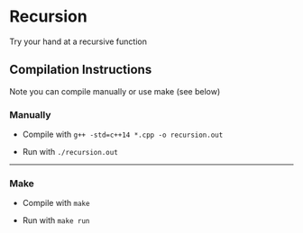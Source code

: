 # Recursion

Try your hand at a recursive function



## Compilation Instructions

Note you can compile manually or use make (see below)

### Manually

+ Compile with `g++ -std=c++14 *.cpp -o recursion.out`

+ Run with `./recursion.out`


- - -


### Make

+ Compile with `make`

+ Run with `make run`



